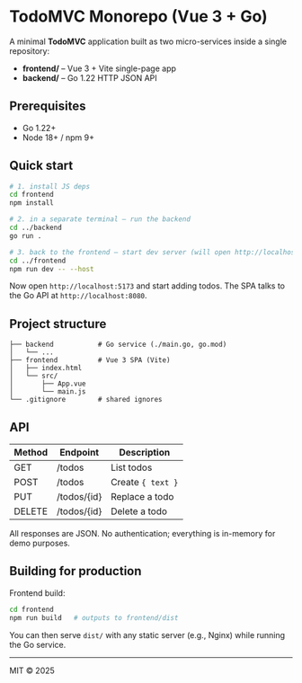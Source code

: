 # TodoMVC Monorepo (Vue 3 + Go)

A minimal **TodoMVC** application built as two micro-services inside a single repository:

* **frontend/** – Vue 3 + Vite single-page app
* **backend/**  – Go 1.22 HTTP JSON API

## Prerequisites

* Go 1.22+
* Node 18+ / npm 9+

## Quick start

```bash
# 1. install JS deps
cd frontend
npm install

# 2. in a separate terminal – run the backend
cd ../backend
go run .

# 3. back to the frontend – start dev server (will open http://localhost:5173)
cd ../frontend
npm run dev -- --host
```

Now open `http://localhost:5173` and start adding todos. The SPA talks to the Go API at `http://localhost:8080`.

## Project structure

```
├── backend           # Go service (./main.go, go.mod)
│   └── ...
├── frontend          # Vue 3 SPA (Vite)
│   ├── index.html
│   └── src/
│       ├── App.vue
│       └── main.js
└── .gitignore        # shared ignores
```

## API

| Method | Endpoint        | Description               |
| ------ | --------------- | ------------------------- |
| GET    | /todos          | List todos                |
| POST   | /todos          | Create `{ text }`         |
| PUT    | /todos/{id}     | Replace a todo            |
| DELETE | /todos/{id}     | Delete a todo             |

All responses are JSON. No authentication; everything is in-memory for demo purposes.

## Building for production

Frontend build:

```bash
cd frontend
npm run build   # outputs to frontend/dist
```

You can then serve `dist/` with any static server (e.g., Nginx) while running the Go service.

---
MIT © 2025
